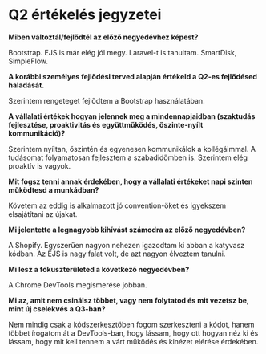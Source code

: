 # Q2 értékelés jegyzetei

**Miben változtál/fejlődtél az előző negyedévhez képest?**

Bootstrap. EJS is már elég jól megy. Laravel-t is tanultam. SmartDisk, SimpleFlow.

**A korábbi személyes fejlődési terved alapján értékeld a Q2-es fejlődésed haladását.**

Szerintem rengeteget fejlődtem a Bootstrap használatában.

**A vállalati értékek hogyan jelennek meg a mindennapjaidban (szaktudás fejlesztése, proaktivitás és együttműködés, őszinte-nyílt kommunikáció)?**

Szerintem nyíltan, őszintén és egyenesen kommunikálok a kollégáimmal. A tudásomat folyamatosan fejlesztem a szabadidőmben is. Szerintem elég proaktív is vagyok.

**Mit fogsz tenni annak érdekében, hogy a vállalati értékeket napi szinten működtesd a munkádban?**

Követem az eddig is alkalmazott jó convention-öket és igyekszem elsajátítani az újakat.

**Mi jelentette a legnagyobb kihívást számodra az előző negyedévben?**

A Shopify. Egyszerűen nagyon nehezen igazodtam ki abban a katyvasz kódban. Az EJS is nagy falat volt, de azt nagyon élveztem tanulni.

**Mi lesz a fókuszterületed a következő negyedévben?**

A Chrome DevTools megismerése jobban.

**Mi az, amit nem csinálsz többet, vagy nem folytatod és mit vezetsz be, mint új cselekvés a Q3-ban?**

Nem mindig csak a kódszerkesztőben fogom szerkeszteni a kódot, hanem többet írogatom át a DevTools-ban, hogy lássam, hogy ott hogyan néz ki és lássam, hogy mit kell tennem a várt működés és kinézet elérése érdekében.
